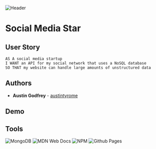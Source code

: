 ![Header](./your-header-image-name.png)

# Social Media Star

## User Story
```
AS A social media startup
I WANT an API for my social network that uses a NoSQL database
SO THAT my website can handle large amounts of unstructured data
```

## Authors

* **Austin Godfrey** - [austintyrome](https://github.com/austintyrome)

## Demo

## Tools
![MongoDB](https://img.shields.io/badge/MongoDB-%234ea94b.svg?style=for-the-badge&logo=mongodb&logoColor=white)
![MDN Web Docs](https://img.shields.io/badge/MDN_Web_Docs-black?style=for-the-badge&logo=mdnwebdocs&logoColor=white)
![NPM](https://img.shields.io/badge/NPM-%23CB3837.svg?style=for-the-badge&logo=npm&logoColor=white)
![Github Pages](https://img.shields.io/badge/github%20pages-121013?style=for-the-badge&logo=github&logoColor=white)
